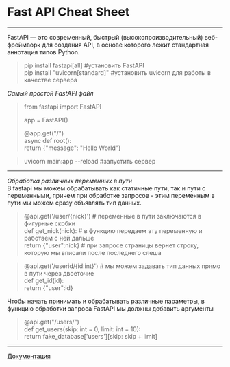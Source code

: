 # Fast API Cheat Sheet  
____  
FastAPI — это современный, быстрый (высокопроизводительный) веб-фреймворк для создания API, в основе которого лежит стандартная аннотация типов Python.

> pip install fastapi[all]          #установить FastAPI  
> pip install "uvicorn[standard]"   #установить uvicorn для работы в качестве сервера      

*Самый простой FastAPI файл*        
> from fastapi import FastAPI    
>  
> app = FastAPI()  
>  
> @app.get("/")  
> async def root():  
>    return {"message": "Hello World"}  

> uvicorn main:app --reload        #запустить сервер  
____  
*Обработка различных переменных в пути*  
В fastapi мы можем обрабатывать как статичные пути, так и пути с переменными, причем при обработке запросов - этим переменным в пути мы можем сразу объявлять тип данных. 

> @api.get('/user/{nick}')      # переменные в пути заключаются в фигурные скобки  
> def get_nick(nick):           # в функцию передаем эту переменную и работаем с ней дальше  
>   return {"user":nick}        # при запросе страницы вернет строку, которую мы вписали после последнего слеша  

> @api.get('/userid/{id:int}')  # мы можем задавать тип данных прямо в пути через двоеточие  
> def get_id(id):                  
>    return {"user":id}     


Чтобы начать принимать и обрабатывать различные параметры, в функцию обработки запроса FastAPI мы должны добавить аргументы  
> @api.get("/users/")  
> def get_users(skip: int = 0, limit: int = 10):  
>    return fake_database['users'][skip: skip + limit]


____  
[Документация](https://fastapi.netlify.app/ru/)
